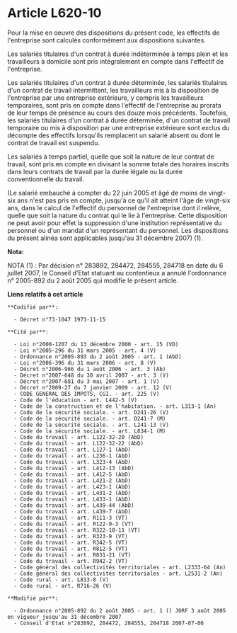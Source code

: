 # Article L620-10

Pour la mise en oeuvre des dispositions du présent code, les effectifs de l'entreprise sont calculés conformément aux
dispositions suivantes.

Les salariés titulaires d'un contrat à durée indéterminée à temps plein et les travailleurs à domicile sont pris
intégralement en compte dans l'effectif de l'entreprise.

Les salariés titulaires d'un contrat à durée déterminée, les salariés titulaires d'un contrat de travail intermittent, les
travailleurs mis à la disposition de l'entreprise par une entreprise extérieure, y compris les travailleurs temporaires, sont
pris en compte dans l'effectif de l'entreprise au prorata de leur temps de présence au cours des douze mois précédents.
Toutefois, les salariés titulaires d'un contrat à durée déterminée, d'un contrat de travail temporaire ou mis à disposition
par une entreprise extérieure sont exclus du décompte des effectifs lorsqu'ils remplacent un salarié absent ou dont le
contrat de travail est suspendu.

Les salariés à temps partiel, quelle que soit la nature de leur contrat de travail, sont pris en compte en divisant la somme
totale des horaires inscrits dans leurs contrats de travail par la durée légale ou la durée conventionnelle du travail.

(Le salarié embauché à compter du 22 juin 2005 et âgé de moins de vingt-six ans n'est pas pris en compte, jusqu'à ce qu'il
ait atteint l'âge de vingt-six ans, dans le calcul de l'effectif du personnel de l'entreprise dont il relève, quelle que soit
la nature du contrat qui le lie à l'entreprise. Cette disposition ne peut avoir pour effet la suppression d'une institution
représentative du personnel ou d'un mandat d'un représentant du personnel. Les dispositions du présent alinéa sont
applicables jusqu'au 31 décembre 2007) (1).

**Nota:**

NOTA (1) : Par décision n° 283892, 284472, 284555, 284718 en date du 6 juillet 2007, le Conseil d'Etat statuant au
contentieux a annulé l'ordonnance n° 2005-892 du 2 août 2005 qui modifie le présent article.

**Liens relatifs à cet article**

	**Codifié par**:

	  - Décret n°73-1047 1973-11-15

	**Cité par**:

	  - Loi n°2000-1207 du 13 décembre 2000 - art. 15 (VD)
	  - Loi n°2005-296 du 31 mars 2005 - art. 4 (V)
	  - Ordonnance n°2005-893 du 2 août 2005 - art. 1 (AbD)
	  - Loi n°2006-396 du 31 mars 2006 - art. 8 (V)
	  - Décret n°2006-966 du 1 août 2006 - art. 3 (Ab)
	  - Décret n°2007-648 du 30 avril 2007 - art. 3 (V)
	  - Décret n°2007-681 du 3 mai 2007 - art. 1 (V)
	  - Décret n°2009-27 du 7 janvier 2009 - art. 12 (V)
	  - CODE GENERAL DES IMPOTS, CGI. - art. 225 (V)
	  - Code de l'éducation - art. L442-5 (V)
	  - Code de la construction et de l'habitation. - art. L313-1 (An)
	  - Code de la sécurité sociale. - art. D241-26 (V)
	  - Code de la sécurité sociale. - art. D241-7 (M)
	  - Code de la sécurité sociale. - art. L241-13 (V)
	  - Code de la sécurité sociale. - art. L834-1 (M)
	  - Code du travail - art. L122-32-20 (AbD)
	  - Code du travail - art. L122-32-22 (AbD)
	  - Code du travail - art. L127-1 (AbD)
	  - Code du travail - art. L236-1 (AbD)
	  - Code du travail - art. L323-4 (AbD)
	  - Code du travail - art. L412-13 (AbD)
	  - Code du travail - art. L412-5 (AbD)
	  - Code du travail - art. L421-2 (AbD)
	  - Code du travail - art. L423-1 (AbD)
	  - Code du travail - art. L431-2 (AbD)
	  - Code du travail - art. L433-1 (AbD)
	  - Code du travail - art. L439-44 (AbD)
	  - Code du travail - art. L439-7 (AbD)
	  - Code du travail - art. R111-3 (VT)
	  - Code du travail - art. R122-9-3 (VT)
	  - Code du travail - art. R322-10-11 (VT)
	  - Code du travail - art. R323-9 (VT)
	  - Code du travail - art. R342-5 (VT)
	  - Code du travail - art. R812-5 (VT)
	  - Code du travail - art. R831-21 (VT)
	  - Code du travail - art. R942-2 (VT)
	  - Code général des collectivités territoriales - art. L2333-64 (An)
	  - Code général des collectivités territoriales - art. L2531-2 (An)
	  - Code rural - art. L813-8 (V)
	  - Code rural - art. R716-26 (V)

	**Modifié par**:

	  - Ordonnance n°2005-892 du 2 août 2005 - art. 1 () JORF 3 août 2005 en vigueur jusqu'au 31 décembre 2007
	  - Conseil d'Etat n°283892, 284472, 284555, 284718 2007-07-06
